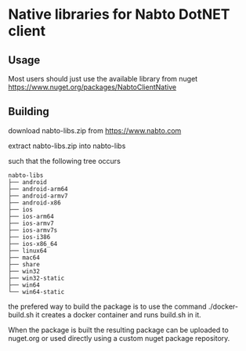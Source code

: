 # Native libraries for Nabto DotNET client

## Usage

Most users should just use the available library from nuget https://www.nuget.org/packages/NabtoClientNative

## Building

download nabto-libs.zip from https://www.nabto.com

extract nabto-libs.zip into nabto-libs

such that the following tree occurs

```
nabto-libs
├── android
├── android-arm64
├── android-armv7
├── android-x86
├── ios
├── ios-arm64
├── ios-armv7
├── ios-armv7s
├── ios-i386
├── ios-x86_64
├── linux64
├── mac64
├── share
├── win32
├── win32-static
├── win64
└── win64-static
```


the prefered way to build the package is to use the command
./docker-build.sh it creates a docker container and runs build.sh in
it.

When the package is built the resulting package can be uploaded to
nuget.org or used directly using a custom nuget package repository.

